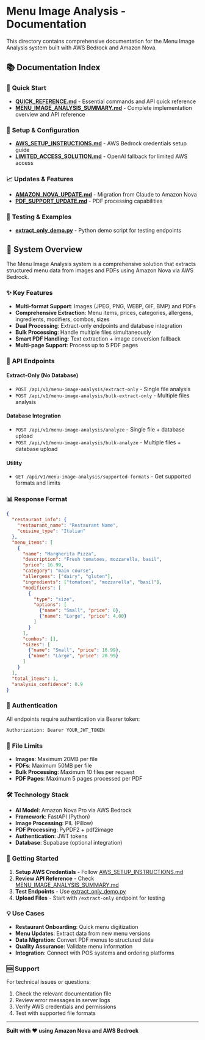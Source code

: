 # Menu Image Analysis - Documentation

This directory contains comprehensive documentation for the Menu Image Analysis system built with AWS Bedrock and Amazon Nova.

## 📚 **Documentation Index**

### 🚀 **Quick Start**
- **[QUICK_REFERENCE.md](./QUICK_REFERENCE.md)** - Essential commands and API quick reference
- **[MENU_IMAGE_ANALYSIS_SUMMARY.md](./MENU_IMAGE_ANALYSIS_SUMMARY.md)** - Complete implementation overview and API reference

### 🔧 **Setup & Configuration**
- **[AWS_SETUP_INSTRUCTIONS.md](./AWS_SETUP_INSTRUCTIONS.md)** - AWS Bedrock credentials setup guide
- **[LIMITED_ACCESS_SOLUTION.md](./LIMITED_ACCESS_SOLUTION.md)** - OpenAI fallback for limited AWS access

### 📈 **Updates & Features**
- **[AMAZON_NOVA_UPDATE.md](./AMAZON_NOVA_UPDATE.md)** - Migration from Claude to Amazon Nova
- **[PDF_SUPPORT_UPDATE.md](./PDF_SUPPORT_UPDATE.md)** - PDF processing capabilities

### 🧪 **Testing & Examples**
- **[extract_only_demo.py](./extract_only_demo.py)** - Python demo script for testing endpoints

## 🎯 **System Overview**

The Menu Image Analysis system is a comprehensive solution that extracts structured menu data from images and PDFs using Amazon Nova via AWS Bedrock.

### ✨ **Key Features**

- **Multi-format Support**: Images (JPEG, PNG, WEBP, GIF, BMP) and PDFs
- **Comprehensive Extraction**: Menu items, prices, categories, allergens, ingredients, modifiers, combos, sizes
- **Dual Processing**: Extract-only endpoints and database integration
- **Bulk Processing**: Handle multiple files simultaneously
- **Smart PDF Handling**: Text extraction + image conversion fallback
- **Multi-page Support**: Process up to 5 PDF pages

### 🔗 **API Endpoints**

#### **Extract-Only (No Database)**
- `POST /api/v1/menu-image-analysis/extract-only` - Single file analysis
- `POST /api/v1/menu-image-analysis/bulk-extract-only` - Multiple files analysis

#### **Database Integration**
- `POST /api/v1/menu-image-analysis/analyze` - Single file + database upload
- `POST /api/v1/menu-image-analysis/bulk-analyze` - Multiple files + database upload

#### **Utility**
- `GET /api/v1/menu-image-analysis/supported-formats` - Get supported formats and limits

### 📊 **Response Format**

```json
{
  "restaurant_info": {
    "restaurant_name": "Restaurant Name",
    "cuisine_type": "Italian"
  },
  "menu_items": [
    {
      "name": "Margherita Pizza",
      "description": "Fresh tomatoes, mozzarella, basil",
      "price": 16.99,
      "category": "main course",
      "allergens": ["dairy", "gluten"],
      "ingredients": ["tomatoes", "mozzarella", "basil"],
      "modifiers": [
        {
          "type": "size",
          "options": [
            {"name": "Small", "price": 0},
            {"name": "Large", "price": 4.00}
          ]
        }
      ],
      "combos": [],
      "sizes": [
        {"name": "Small", "price": 16.99},
        {"name": "Large", "price": 20.99}
      ]
    }
  ],
  "total_items": 1,
  "analysis_confidence": 0.9
}
```

### 🔐 **Authentication**

All endpoints require authentication via Bearer token:
```bash
Authorization: Bearer YOUR_JWT_TOKEN
```

### 📏 **File Limits**

- **Images**: Maximum 20MB per file
- **PDFs**: Maximum 50MB per file
- **Bulk Processing**: Maximum 10 files per request
- **PDF Pages**: Maximum 5 pages processed per PDF

### 🛠 **Technology Stack**

- **AI Model**: Amazon Nova Pro via AWS Bedrock
- **Framework**: FastAPI (Python)
- **Image Processing**: PIL (Pillow)
- **PDF Processing**: PyPDF2 + pdf2image
- **Authentication**: JWT tokens
- **Database**: Supabase (optional integration)

### 🚀 **Getting Started**

1. **Setup AWS Credentials** - Follow [AWS_SETUP_INSTRUCTIONS.md](./AWS_SETUP_INSTRUCTIONS.md)
2. **Review API Reference** - Check [MENU_IMAGE_ANALYSIS_SUMMARY.md](./MENU_IMAGE_ANALYSIS_SUMMARY.md)
3. **Test Endpoints** - Use [extract_only_demo.py](./extract_only_demo.py)
4. **Upload Files** - Start with `/extract-only` endpoint for testing

### 💡 **Use Cases**

- **Restaurant Onboarding**: Quick menu digitization
- **Menu Updates**: Extract data from new menu versions
- **Data Migration**: Convert PDF menus to structured data
- **Quality Assurance**: Validate menu information
- **Integration**: Connect with POS systems and ordering platforms

### 🆘 **Support**

For technical issues or questions:
1. Check the relevant documentation file
2. Review error messages in server logs
3. Verify AWS credentials and permissions
4. Test with supported file formats

---

**Built with ❤️ using Amazon Nova and AWS Bedrock**
